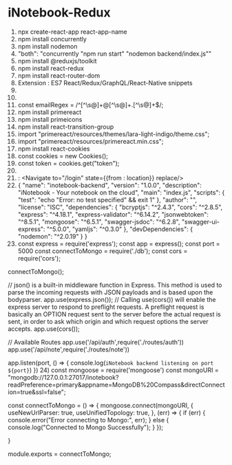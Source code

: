 # iNotebook-Redux

1)	npx create-react-app react-app-name
2)	npm install concurrently
3)	npm install nodemon
4)	"both": "concurrently \"npm run start\" \"nodemon backend/index.js\""
5)	npm install @reduxjs/toolkit
6)	npm install react-redux
7)	npm install react-router-dom
8)	Extension : ES7 React/Redux/GraphQL/React-Native snippets
9)	<link href="https://cdn.jsdelivr.net/npm/bootstrap@5.3.2/dist/css/bootstrap.min.css" rel="stylesheet" integrity="sha384-T3c6CoIi6uLrA9TneNEoa7RxnatzjcDSCmG1MXxSR1GAsXEV/Dwwykc2MPK8M2HN" crossorigin="anonymous">
10)	<script src="https://cdn.jsdelivr.net/npm/bootstrap@5.3.2/dist/js/bootstrap.bundle.min.js" integrity="sha384-C6RzsynM9kWDrMNeT87bh95OGNyZPhcTNXj1NW7RuBCsyN/o0jlpcV8Qyq46cDfL" crossorigin="anonymous"></script>
11)	const emailRegex = /^[^\s@]+@[^\s@]+\.[^\s@]+$/;
12)	npm install primereact
13)	npm install primeicons
14)	npm install react-transition-group
15)	import "primereact/resources/themes/lara-light-indigo/theme.css";        
16)	import "primereact/resources/primereact.min.css"; 
17)	npm install react-cookies
18)	const cookies = new Cookies();
19)	  const token = cookies.get("token");
20)	<link rel="stylesheet" href="https://unpkg.com/primeicons@6.0.1/primeicons.css">
21) <Outlet/> : <Navigate to="/login" state={{from : location}} replace/>
22) {
  "name": "inotebook-backend",
  "version": "1.0.0",
  "description": "iNotebook - Your notebook on the cloud",
  "main": "index.js",
  "scripts": {
    "test": "echo \"Error: no test specified\" && exit 1"
  },
  "author": "",
  "license": "ISC",
  "dependencies": {
    "bcryptjs": "^2.4.3",
    "cors": "^2.8.5",
    "express": "^4.18.1",
    "express-validator": "^6.14.2",
    "jsonwebtoken": "^8.5.1",
    "mongoose": "^6.5.1",
    "swagger-jsdoc": "^6.2.8",
    "swagger-ui-express": "^5.0.0",
    "yamljs": "^0.3.0"
  },
  "devDependencies": {
    "nodemon": "^2.0.19"
  }
}
23) const express = require('express');
const app = express();
const port = 5000
const connectToMongo = require('./db');
const cors = require('cors');

connectToMongo();

// json() is a built-in middleware function in Express. This method is used to parse the incoming requests with JSON payloads and is based upon the bodyparser. 
app.use(express.json());
// Calling use(cors()) will enable the express server to respond to preflight requests. A preflight request is basically an OPTION request sent to the server before the actual request is sent, in order to ask which origin and which request options the server accepts.
app.use(cors());

// Available Routes
app.use('/api/auth',require('./routes/auth'))
app.use('/api/note',require('./routes/note'))

app.listen(port, () => {
  console.log(`iNotebook backend listening on port ${port}`)
})
24) const mongoose = require('mongoose')
const mongoURI = "mongodb://127.0.0.1:27017/inotebook?readPreference=primary&appname=MongoDB%20Compass&directConnection=true&ssl=false";

const connectToMongo = () => {
    mongoose.connect(mongoURI, {
        useNewUrlParser: true,
        useUnifiedTopology: true,
    }, (err) => {
        if (err) {
            console.error("Error connecting to Mongo:", err);
        } else {
            console.log("Connected to Mongo Successfully");
        }
    });
    
}

module.exports = connectToMongo;
